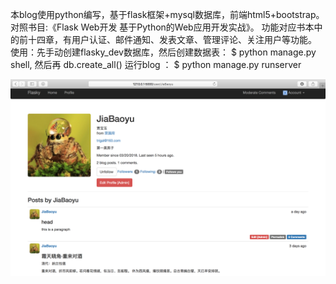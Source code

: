 本blog使用python编写，基于flask框架+mysql数据库，前端html5+bootstrap。
对照书目:《Flask Web开发 基于Python的Web应用开发实战》。
功能对应书本中的前十四章，有用户认证、邮件通知、发表文章、管理评论、关注用户等功能。
使用：先手动创建flasky_dev数据库，然后创建数据表： $ python manage.py shell, 然后再 db.create_all()
运行blog ： $ python manage.py runserver

![效果图](https://github.com/xuhaer/FlaskWeb/blob/master/app/static/fig.png)
